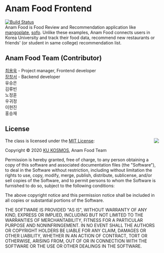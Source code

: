 # Anam Food Frontend
[![Build Status](https://travis-ci.com/KU-KOSMOS/anam-food-frontend.svg?branch=master)](https://travis-ci.com/KU-KOSMOS/anam-food-frontend)  
Anam Food is Food Review and Recommendation application like [mangoplate](https://www.mangoplate.com/), [sofo](https://www.koreapas.com/m/sofo_result.php). Unlike these examples, Anam Food connects users in Korea University and track their food data, recommend new restaurants or friends' (or student in same college) recommendation list.

## Anam Food Team (Contributor)
[최용욱](http://github.com/hyp3rflow) - Project manager, Frontend developer  
[장창서](http://github.com/beleap) - Backend developer  
유승은  
김류빈  
노정훈  
우귀정  
이현진  
홍승재  
  

## License

<img align="right" src="http://opensource.org/trademarks/opensource/OSI-Approved-License-100x137.png">

The class is licensed under the [MIT License](http://opensource.org/licenses/MIT):

Copyright &copy; 2020 [KU KOSMOS](http://github.com/ku-kosmos), Anam Food Team

Permission is hereby granted, free of charge, to any person obtaining a copy
of this software and associated documentation files (the "Software"), to deal
in the Software without restriction, including without limitation the rights
to use, copy, modify, merge, publish, distribute, sublicense, and/or sell
copies of the Software, and to permit persons to whom the Software is
furnished to do so, subject to the following conditions:

The above copyright notice and this permission notice shall be included in all
copies or substantial portions of the Software.

THE SOFTWARE IS PROVIDED "AS IS", WITHOUT WARRANTY OF ANY KIND, EXPRESS OR
IMPLIED, INCLUDING BUT NOT LIMITED TO THE WARRANTIES OF MERCHANTABILITY,
FITNESS FOR A PARTICULAR PURPOSE AND NONINFRINGEMENT. IN NO EVENT SHALL THE
AUTHORS OR COPYRIGHT HOLDERS BE LIABLE FOR ANY CLAIM, DAMAGES OR OTHER
LIABILITY, WHETHER IN AN ACTION OF CONTRACT, TORT OR OTHERWISE, ARISING FROM,
OUT OF OR IN CONNECTION WITH THE SOFTWARE OR THE USE OR OTHER DEALINGS IN THE
SOFTWARE.
